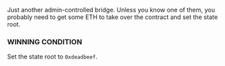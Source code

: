 Just another admin-controlled bridge. Unless you know one of them, you probably need to get some ETH to take over the contract and set the state root.

### WINNING CONDITION

Set the state root to `0xdeadbeef`.
